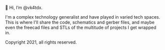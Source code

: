 👋 Hi, I’m @vk4tdx.

I'm a complex technology generalist and have played in varied tech spaces. This is where I'll share the code, schematics and gerber files, and maybe even the freecad files and STLs of the multitude of projects I get wrapped in.

Copyright 2021, all rights reserved.
<!---
vk4tdx/vk4tdx is a ✨ special ✨ repository because its `README.md` (this file) appears on your GitHub profile.
You can click the Preview link to take a look at your changes.
--->
